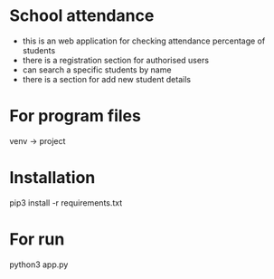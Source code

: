 # School attendance
* this is an web application for checking attendance percentage of students
* there is a registration section for authorised users
* can search a specific students by name
* there is a section for add new student details
# For program files
venv -> project
# Installation
pip3 install -r requirements.txt
# For run
python3 app.py